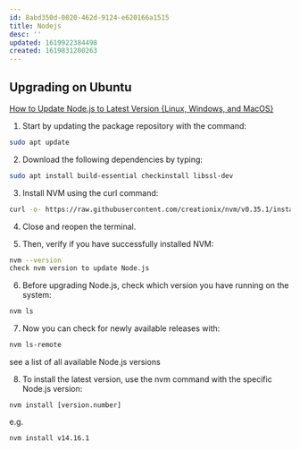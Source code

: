 ```yaml
---
id: 8abd350d-0020-462d-9124-e620166a1515
title: Nodejs
desc: ''
updated: 1619922384498
created: 1619831200263
---
```


## Upgrading on Ubuntu

[How to Update Node.js to Latest Version {Linux, Windows, and MacOS}](https://phoenixnap.com/kb/update-node-js-version)


1. Start by updating the package repository with the command:

```bash
sudo apt update
```

2. Download the following dependencies by typing:

```bash
sudo apt install build-essential checkinstall libssl-dev
```

3. Install NVM using the curl command:

```bash
curl -o- https://raw.githubusercontent.com/creationix/nvm/v0.35.1/install.sh | bash
```

4. Close and reopen the terminal.

5. Then, verify if you have successfully installed NVM:

```bash
nvm --version
check nvm version to update Node.js
```

6. Before upgrading Node.js, check which version you have running on the system:

```bash
nvm ls
```

7. Now you can check for newly available releases with:

```bash
nvm ls-remote
```

see a list of all available Node.js versions

8. To install the latest version, use the nvm command with the specific Node.js version:

```
nvm install [version.number]
```

e.g.

```
nvm install v14.16.1
```